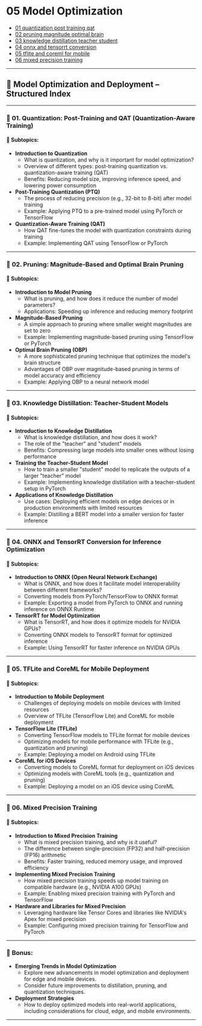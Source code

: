# 05 Model Optimization

- [01 quantization post training qat](./01_quantization_post_training_qat.ipynb)
- [02 pruning magnitude optimal brain](./02_pruning_magnitude_optimal_brain.ipynb)
- [03 knowledge distillation teacher student](./03_knowledge_distillation_teacher_student.ipynb)
- [04 onnx and tensorrt conversion](./04_onnx_and_tensorrt_conversion.ipynb)
- [05 tflite and coreml for mobile](./05_tflite_and_coreml_for_mobile.ipynb)
- [06 mixed precision training](./06_mixed_precision_training.ipynb)

---

## 📘 **Model Optimization and Deployment – Structured Index**

---

### 🧩 **01. Quantization: Post-Training and QAT (Quantization-Aware Training)**

#### 📌 **Subtopics:**
- **Introduction to Quantization**
  - What is quantization, and why is it important for model optimization?
  - Overview of different types: post-training quantization vs. quantization-aware training (QAT)
  - Benefits: Reducing model size, improving inference speed, and lowering power consumption
- **Post-Training Quantization (PTQ)**
  - The process of reducing precision (e.g., 32-bit to 8-bit) after model training
  - Example: Applying PTQ to a pre-trained model using PyTorch or TensorFlow
- **Quantization-Aware Training (QAT)**
  - How QAT fine-tunes the model with quantization constraints during training
  - Example: Implementing QAT using TensorFlow or PyTorch

---

### 🧩 **02. Pruning: Magnitude-Based and Optimal Brain Pruning**

#### 📌 **Subtopics:**
- **Introduction to Model Pruning**
  - What is pruning, and how does it reduce the number of model parameters?
  - Applications: Speeding up inference and reducing memory footprint
- **Magnitude-Based Pruning**
  - A simple approach to pruning where smaller weight magnitudes are set to zero
  - Example: Implementing magnitude-based pruning using TensorFlow or PyTorch
- **Optimal Brain Pruning (OBP)**
  - A more sophisticated pruning technique that optimizes the model's brain structure
  - Advantages of OBP over magnitude-based pruning in terms of model accuracy and efficiency
  - Example: Applying OBP to a neural network model

---

### 🧩 **03. Knowledge Distillation: Teacher-Student Models**

#### 📌 **Subtopics:**
- **Introduction to Knowledge Distillation**
  - What is knowledge distillation, and how does it work?
  - The role of the "teacher" and "student" models
  - Benefits: Compressing large models into smaller ones without losing performance
- **Training the Teacher-Student Model**
  - How to train a smaller "student" model to replicate the outputs of a larger "teacher" model
  - Example: Implementing knowledge distillation with a teacher-student setup in PyTorch
- **Applications of Knowledge Distillation**
  - Use cases: Deploying efficient models on edge devices or in production environments with limited resources
  - Example: Distilling a BERT model into a smaller version for faster inference

---

### 🧩 **04. ONNX and TensorRT Conversion for Inference Optimization**

#### 📌 **Subtopics:**
- **Introduction to ONNX (Open Neural Network Exchange)**
  - What is ONNX, and how does it facilitate model interoperability between different frameworks?
  - Converting models from PyTorch/TensorFlow to ONNX format
  - Example: Exporting a model from PyTorch to ONNX and running inference on ONNX Runtime
- **TensorRT for Model Optimization**
  - What is TensorRT, and how does it optimize models for NVIDIA GPUs?
  - Converting ONNX models to TensorRT format for optimized inference
  - Example: Using TensorRT for faster inference on NVIDIA GPUs

---

### 🧩 **05. TFLite and CoreML for Mobile Deployment**

#### 📌 **Subtopics:**
- **Introduction to Mobile Deployment**
  - Challenges of deploying models on mobile devices with limited resources
  - Overview of TFLite (TensorFlow Lite) and CoreML for mobile deployment
- **TensorFlow Lite (TFLite)**
  - Converting TensorFlow models to TFLite format for mobile devices
  - Optimizing models for mobile performance with TFLite (e.g., quantization and pruning)
  - Example: Deploying a model on Android using TFLite
- **CoreML for iOS Devices**
  - Converting models to CoreML format for deployment on iOS devices
  - Optimizing models with CoreML tools (e.g., quantization and pruning)
  - Example: Deploying a model on an iOS device using CoreML

---

### 🧩 **06. Mixed Precision Training**

#### 📌 **Subtopics:**
- **Introduction to Mixed Precision Training**
  - What is mixed precision training, and why is it useful?
  - The difference between single-precision (FP32) and half-precision (FP16) arithmetic
  - Benefits: Faster training, reduced memory usage, and improved efficiency
- **Implementing Mixed Precision Training**
  - How mixed precision training speeds up model training on compatible hardware (e.g., NVIDIA A100 GPUs)
  - Example: Enabling mixed precision training with PyTorch and TensorFlow
- **Hardware and Libraries for Mixed Precision**
  - Leveraging hardware like Tensor Cores and libraries like NVIDIA's Apex for mixed precision
  - Example: Configuring mixed precision training for TensorFlow and PyTorch

---

### 🧠 **Bonus:**
- **Emerging Trends in Model Optimization**
  - Explore new advancements in model optimization and deployment for edge and mobile devices.
  - Consider future improvements to distillation, pruning, and quantization techniques.
- **Deployment Strategies**
  - How to deploy optimized models into real-world applications, including considerations for cloud, edge, and mobile environments.

---
